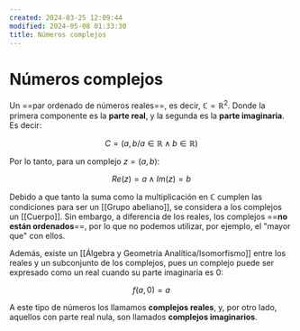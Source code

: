```yaml
---
created: 2024-03-25 12:09:44
modified: 2024-05-08 01:33:30
title: Números complejos
---
```


# Números complejos

Un ==par ordenado de números reales==, es decir, $\mathbb{C}=\mathbb{R}^2$. Donde la primera componente es la **parte real**, y la segunda es la **parte imaginaria**. Es decir:

$$
C={(a,b/ a \in \mathbb{R} \land b \in \mathbb{R} )}
$$

Por lo tanto, para un complejo $z=(a,b)$:

$$
Re(z)=a \land Im(z)=b
$$

Debido a que tanto la suma como la multiplicación en $\mathbb{C}$ cumplen las condiciones para ser un [[Grupo abeliano]], se considera a los complejos un [[Cuerpo]]. Sin embargo, a diferencia de los reales, los complejos ==**no están ordenados**==, por lo que no podemos utilizar, por ejemplo, el "mayor que" con ellos.

Además, existe un [[Álgebra y Geometría Analítica/Isomorfismo]] entre los reales y un subconjunto de los complejos, pues un complejo puede ser expresado como un real cuando su parte imaginaria es 0:

$$
f(a,0)=a
$$

A este tipo de números los llamamos **complejos reales**, y, por otro lado, aquellos con parte real nula, son llamados **complejos imaginarios**.
